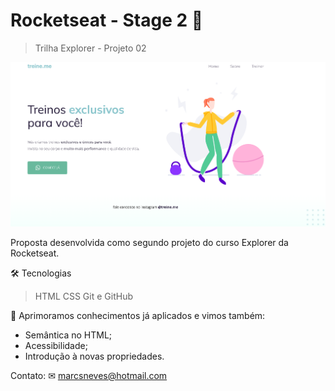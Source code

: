 # Rocketseat - Stage 2 🚀

> Trilha Explorer - Projeto 02

![preview](./preview/preview.png)

Proposta desenvolvida como segundo projeto do curso Explorer da Rocketseat.

🛠 Tecnologias
> HTML
> CSS
> Git e GitHub

🤯 Aprimoramos conhecimentos já aplicados e vimos também:

- Semântica no HTML;
- Acessibilidade;
- Introdução à novas propriedades. 

Contato:
✉ marcsneves@hotmail.com
